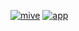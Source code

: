 [![mive](https://github.com/level12/ubuntu-mive/actions/workflows/mive.yaml/badge.svg)](https://github.com/level12/ubuntu-mive/actions/workflows/mive.yaml)
[![app](https://github.com/level12/ubuntu-mive/actions/workflows/app.yaml/badge.svg)](https://github.com/level12/ubuntu-mive/actions/workflows/app.yaml)
